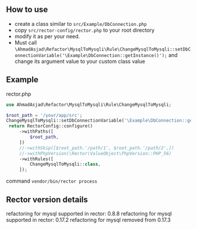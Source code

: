 ## How to use

- create a class similar to `src/Example/DbConnection.php`
- copy `src/rector-config/rector.php` to your root directory
- modify it as per your need.
- Must call `\AhmadAsjad\Refactor\MysqlToMysqli\Rule\ChangeMysqlToMysqli::setDbConnectionVariable('\Example\DbConnection::getInstance()');` and change its argument value to your custom class value


## Example

rector.php
```php
use AhmadAsjad\Refactor\MysqlToMysqli\Rule\ChangeMysqlToMysqli;

$root_path = '/your/app/src';
ChangeMysqlToMysqli::setDbConnectionVariable('\Example\DbConnection::getInstance()');
 return RectorConfig::configure()
     ->withPaths([
         $root_path,
     ])
     //->withSkip([$root_path.'/path/1', $root_path.'/path/2',])
     //->withPhpVersion(\Rector\ValueObject\PhpVersion::PHP_56)
     ->withRules([
         ChangeMysqlToMysqli::class,
     ]);
```


command
`vendor/bin/rector process`

## Rector version details
refactoring for mysql supported in rector: 0.8.8
refactoring for mysql supported in rector: 0.17.2
refactoring for mysql removed from 0.17.3
